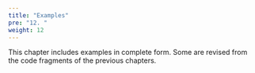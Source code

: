 ```yaml
---
title: "Examples"
pre: "12. "
weight: 12
---
```


This chapter includes examples in complete form. Some are revised from the code fragments of the previous chapters.
